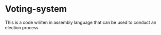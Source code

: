 # Voting-system
This is a code wriiten in assembly language that can be used to conduct an election process
